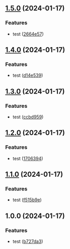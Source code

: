 ## [1.5.0](https://github.com/kadel/dummy-package/compare/v1.4.0...v1.5.0) (2024-01-17)


### Features

* test ([2664e57](https://github.com/kadel/dummy-package/commit/2664e573146de2514155a4f956d813e63114badb))

## [1.4.0](https://github.com/kadel/dummy-package/compare/v1.3.0...v1.4.0) (2024-01-17)


### Features

* test ([d14e539](https://github.com/kadel/dummy-package/commit/d14e5392e2b403a7a237a27eac334d326a665223))

## [1.3.0](https://github.com/kadel/dummy-package/compare/v1.2.0...v1.3.0) (2024-01-17)


### Features

* test ([ccbd959](https://github.com/kadel/dummy-package/commit/ccbd9594662d0ea042b613134b2520724d9b7e27))

## [1.2.0](https://github.com/kadel/dummy-package/compare/v1.1.0...v1.2.0) (2024-01-17)


### Features

* test ([1706394](https://github.com/kadel/dummy-package/commit/1706394f4419434a11415f22cce2b39e8e90f6b2))

## [1.1.0](https://github.com/kadel/dummy-package/compare/v1.0.0...v1.1.0) (2024-01-17)


### Features

* test ([f515b9e](https://github.com/kadel/dummy-package/commit/f515b9e08c686d7dd530ebceda40fda0ac856fb2))

## 1.0.0 (2024-01-17)


### Features

* test ([b727da3](https://github.com/kadel/dummy-package/commit/b727da3a5e70d2356692e246c6b13d142cc3bf3d))
